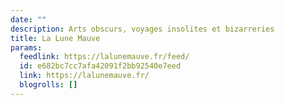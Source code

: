 ```yaml
---
date: ""
description: Arts obscurs, voyages insolites et bizarreries
title: La Lune Mauve
params:
  feedlink: https://lalunemauve.fr/feed/
  id: e682bc7cc7afa42091f2bb92540e7eed
  link: https://lalunemauve.fr/
  blogrolls: []
---
```

